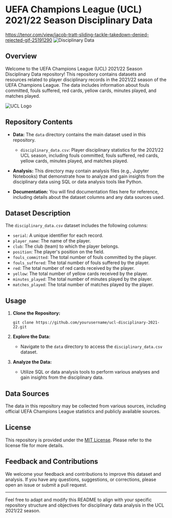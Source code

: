 

# UEFA Champions League (UCL) 2021/22 Season Disciplinary Data
https://tenor.com/view/jacob-tratt-sliding-tackle-takedown-denied-rejected-gif-25191290
![Disciplinary Data](https://tenor.com/view/jacob-tratt-sliding-tackle-takedown-denied-rejected-gif-25191290)

## Overview

Welcome to the UEFA Champions League (UCL) 2021/22 Season Disciplinary Data repository! This repository contains datasets and resources related to player disciplinary records in the 2021/22 season of the UEFA Champions League. The data includes information about fouls committed, fouls suffered, red cards, yellow cards, minutes played, and matches played.

![UCL Logo](https://tenor.com/view/uefa-champions-league-uefa-ucl-şampi̇yonlarli̇gi̇-şampiyonlar-ligi-gif-25941170)

## Repository Contents

- **Data:** The `data` directory contains the main dataset used in this repository.
  - `disciplinary_data.csv`: Player disciplinary statistics for the 2021/22 UCL season, including fouls committed, fouls suffered, red cards, yellow cards, minutes played, and matches played.

- **Analysis:** This directory may contain analysis files (e.g., Jupyter Notebooks) that demonstrate how to analyze and gain insights from the disciplinary data using SQL or data analysis tools like Python.

- **Documentation:** You will find documentation files here for reference, including details about the dataset columns and any data sources used.

## Dataset Description

The `disciplinary_data.csv` dataset includes the following columns:

- `serial`: A unique identifier for each record.
- `player_name`: The name of the player.
- `club`: The club (team) to which the player belongs.
- `position`: The player's position on the field.
- `fouls_committed`: The total number of fouls committed by the player.
- `fouls_suffered`: The total number of fouls suffered by the player.
- `red`: The total number of red cards received by the player.
- `yellow`: The total number of yellow cards received by the player.
- `minutes_played`: The total number of minutes played by the player.
- `matches_played`: The total number of matches played by the player.

## Usage

1. **Clone the Repository:**
   ```
   git clone https://github.com/yourusername/ucl-disciplinary-2021-22.git
   ```

2. **Explore the Data:**
   - Navigate to the `data` directory to access the `disciplinary_data.csv` dataset.

3. **Analyze the Data:**
   - Utilize SQL or data analysis tools to perform various analyses and gain insights from the disciplinary data.

## Data Sources

The data in this repository may be collected from various sources, including official UEFA Champions League statistics and publicly available sources.

## License

This repository is provided under the [MIT License](LICENSE.md). Please refer to the license file for more details.

## Feedback and Contributions

We welcome your feedback and contributions to improve this dataset and analysis. If you have any questions, suggestions, or corrections, please open an issue or submit a pull request.

---

Feel free to adapt and modify this README to align with your specific repository structure and objectives for disciplinary data analysis in the UCL 2021/22 season.